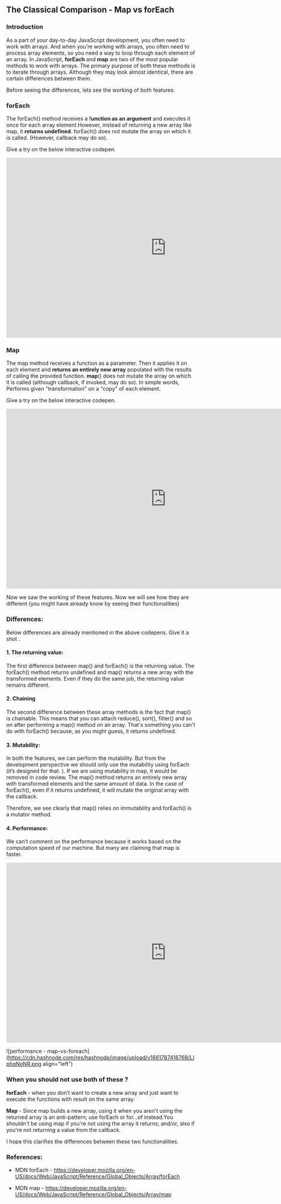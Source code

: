 ## The Classical Comparison - Map vs forEach

### Introduction


As a part of your day-to-day JavaScript development, you often need to work with arrays. And when you’re working with arrays, you often need to process array elements, so you need a way to loop through each element of an array. In JavaScript, **forEach** and **map** are two of the most popular methods to work with arrays. The primary purpose of both these methods is to iterate through arrays. Although they may look almost identical, there are certain differences between them. 

Before seeing the differences, lets see the working of both features.


### forEach

The forEach() method receives a f**unction as an argument** and executes it once for each array element.However, instead of returning a new array like map, it **returns undefined**.
forEach() does not mutate the array on which it is called. (However, callback may do so).

Give a try on the below interactive codepen.

<iframe src="https://codepen.io/syedjafer/embed/dymBxQy?default-tab=js,result&amp;theme-id=light&amp;editable=true" scrolling="no" allowfullscreen="true" loading="lazy" width="850" height="480" frameborder="no"></iframe>

### Map

The map method receives a function as a parameter. Then it applies it on each element and **returns an entirely new array** populated with the results of calling the provided function. **map**() does not mutate the array on which it is called (although callback, if invoked, may do so). In simple words, Performs given "transformation" on a "copy" of each element.

Give a try on the below interactive codepen.

<iframe src="https://codepen.io/syedjafer/embed/preview/LYdKwwY?default-tab=js,result&amp;theme-id=light&amp;editable=true" scrolling="no" allowfullscreen="true" loading="lazy" width="850" height="480" frameborder="no"></iframe>


Now we saw the working of these features. Now we will see how they are different (you might have already know by seeing their functionalities)

### Differences: 

Below differences are already mentioned in the above codepens. Give it a shot . 

#### 1. The returning value: 
The first difference between map() and forEach() is the returning value. The forEach() method returns undefined and map() returns a new array with the transformed elements. Even if they do the same job, the returning value remains different.

#### 2. Chaining
The second difference between these array methods is the fact that map() is chainable. This means that you can attach reduce(), sort(), filter() and so on after performing a map() method on an array.
That's something you can't do with forEach() because, as you might guess, it returns undefined.

#### 3. Mutability: 
In both the features, we can perform the mutability. But from the development perspective we should only use the mutability using forEach (it’s designed for that. ). If we are using mutability in map, it would be removed in code review. The map() method returns an entirely new array with transformed elements and the same amount of data. In the case of forEach(), even if it returns undefined, it will mutate the original array with the callback.

Therefore, we see clearly that map() relies on immutability and forEach() is a mutator method.


#### 4. Performance: 
We can’t comment on the performance because it works based on the computation speed of our machine. But many are claiming that map is faster. 


<iframe src="https://codepen.io/syedjafer/embed/MWVNWBj?default-tab=js,result&amp;theme-id=light&amp;editable=true" scrolling="no" allowfullscreen="true" loading="lazy" width="850" height="480" frameborder="no"></iframe>

![performance - map-vs-foreach](https://cdn.hashnode.com/res/hashnode/image/upload/v1661787416768/LIphqNoNR.png align="left")



### When you should not use both of these ?

**forEach** - when you don’t want to create a new array and just want to execute the functions with result on the same array. 

**Map** - Since map builds a new array, using it when you aren't using the returned array is an anti-pattern; use forEach or for...of instead.You shouldn't be using map if you're not using the array it returns; and/or, also if you're not returning a value from the callback.


I hope this clarifies the differences between these two functionalities.

### References: 
- MDN forEach - https://developer.mozilla.org/en-US/docs/Web/JavaScript/Reference/Global_Objects/Array/forEach

- MDN map - https://developer.mozilla.org/en-US/docs/Web/JavaScript/Reference/Global_Objects/Array/map











